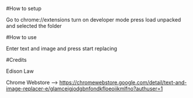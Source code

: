 #How to setup

Go to chrome://extensions
turn on developer mode
press load unpacked and selected the folder

#How to use

Enter text and image and press start replacing

#Credits

Edison Law


Chrome Webstore --> https://chromewebstore.google.com/detail/text-and-image-replacer-e/glamceigjodgbnfondkfloeoiikmlfno?authuser=1

